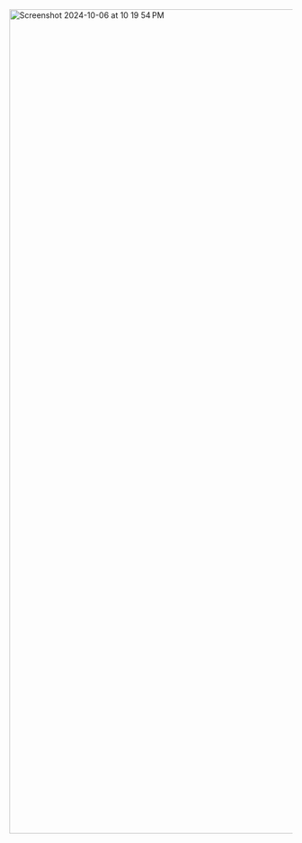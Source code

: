 <img width="1466" alt="Screenshot 2024-10-06 at 10 19 54 PM" src="https://github.com/user-attachments/assets/3cfad2f9-544c-4ccd-a60b-af572d9b78ff">
